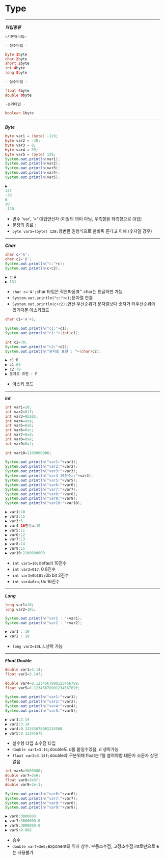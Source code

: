 # Type

***
***타입종류***

```java
<기본형타입>

- 정수타입 -

byte 1byte
char 2byte
short 2byte
int 4byte
long 8byte
		  
- 실수타입 -

float 4byte
double 8byte
		  
-논리타입 -

boolean 1byte
```
***
***Byte***
```java
byte var1 = (byte) -129;
byte var2 = -30;
byte var3 = 0;
byte var4 = 30;
byte var5 = (byte) 128;
System.out.println(var1);
System.out.println(var2);
System.out.println(var3);
System.out.println(var4);
System.out.println(var5);

▶️
127
-30
0
30
-128

```
- 변수 'var', '=' 대입연산자 (이퀄의 의미 아님, 우측항을 좌측항으로 대입)
- 문장의 종료 ;
- `byte var5=(byte) 128;`형변환 원형식으로 한바퀴 돈다고 이해 (숫자일 경우)

***
***Char***
```java
char c='A';
char c2='B';
System.out.println("c:"+c);
System.out.println(c+c2);

▶️ c:A
▶️ 131
```
- `char c='A';`char 타입은 작은따옴표'' char는 한글자만 가능
- `System.out.println("c:"+c);`문자열 연결
- `System.out.println(c+c2);`연산 우선순위가 문자열보다 숫자가 더우선순위에 있기때문 아스키코드

```java
char c1='A'+1;
		
System.out.println("c1:"+c1);
System.out.println("c1:"+(int)c1);
		
int c2=70;
System.out.println("c2:"+c2);
System.out.println("문자로 표현 : "+(char)c2);

▶️ c1:B
▶️ c1:66
▶️ c2:70
▶️ 문자로 표현 : F
```
- 아스키 코드

***
***Int***
```java
int var1=10;
int var2=017;
int var3=0b101; 
int var4=0xa;
int var5=0xb;
int var6=0xc;
int var7=0xd;
int var8=0xe;
int var9=0xf;
		
int var10=2100000000;
		
System.out.println("var1:"+var1);
System.out.println("var2:"+var2);
System.out.println("var3:"+var3);
System.out.println("var4 16진수a:"+var4);
System.out.println("var5:"+var5);
System.out.println("var6:"+var6);
System.out.println("var7:"+var7);
System.out.println("var8:"+var8);
System.out.println("var9:"+var9);
System.out.println("var10:"+var10);

▶️ var1:10
▶️ var2:15
▶️ var3:5
▶️ var4 16진수a:10
▶️ var5:11
▶️ var6:12
▶️ var7:13
▶️ var8:14
▶️ var9:15
▶️ var10:2100000000
```
- `int var1=10;`default 10진수
- `int var2=017;`0 8진수
- `int var3=0b101;`0b bit 2진수
- `int var4=0xa;`0x 16진수

***
***Long***
```java
long var1=10;
long var2=10L;

System.out.println("var1 : "+var1);
System.out.println("var2 : "+var2);

▶️ var1 : 10
▶️ var2 : 10
```
- `long var2=10L;`L생략 가능

***
***Float Double***
```java
double var1=3.14;
float var2=3.14f;
		
double var4=0.1234567890123456789;
float var5=0.1234567890123456789f;
		
System.out.println("var1:"+var1);
System.out.println("var2:"+var2);
System.out.println("var4:"+var4);
System.out.println("var5:"+var5);

▶️ var1:3.14
▶️ var2:3.14
▶️ var4:0.12345678901234568
▶️ var5:0.12345679
```
- 실수형 타입 소수점 타입
- `double var1=3.14;`double도 d를 붙일수있음, d 생략가능
- `float var2=3.14f;`double과 구분위해 float는 f를 붙여야함 대문자 소문자 상관없음

```java
int var6=3000000;
double var7=3e6;
float var8=3e6f;
double var9=2e-3;
	
System.out.println("var6:"+var6);
System.out.println("var7:"+var7);
System.out.println("var8:"+var8);
System.out.println("var9:"+var9);

▶️ var6:3000000
▶️ var7:3000000.0
▶️ var8:3000000.0
▶️ var9:0.002
```
- 승수
- `double var7=3e6;`exponent의 약자 상수. 부동소수점, 고정소수점 int로만으로 e는 사용불가
